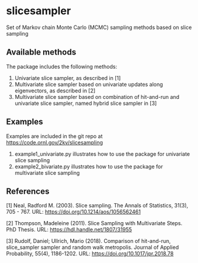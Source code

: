 # slicesampler

Set of Markov chain Monte Carlo (MCMC) sampling methods based on slice sampling

## Available methods

The package includes the following methods:
1. Univariate slice sampler, as described in [1]
2. Multivariate slice sampler based on univariate updates along eigenvectors, as described in [2]
3. Multivariate slice sampler based on combination of hit-and-run and univariate slice sampler, named hybrid slice sampler in [3]

## Examples

Examples are included in the git repo at https://code.ornl.gov/2kv/slicesampling
1. example1_univariate.py illustrates how to use the package for univariate slice sampling
2. example2_bivariate.py illustrates how to use the package for multivariate slice sampling

## References
[1] Neal, Radford M. (2003). Slice sampling. The Annals of Statistics, 31(3), 705 - 767. URL: https://doi.org/10.1214/aos/1056562461

[2] Thompson, Madeleine (2011). Slice Sampling with Multivariate Steps. PhD Thesis. URL: https://hdl.handle.net/1807/31955

[3] Rudolf, Daniel; Ullrich, Mario (2018). Comparison of hit-and-run, slice_sampler sampler and random walk metropolis. Journal of Applied Probability, 55(4), 1186-1202. URL: https://doi.org/10.1017/jpr.2018.78
